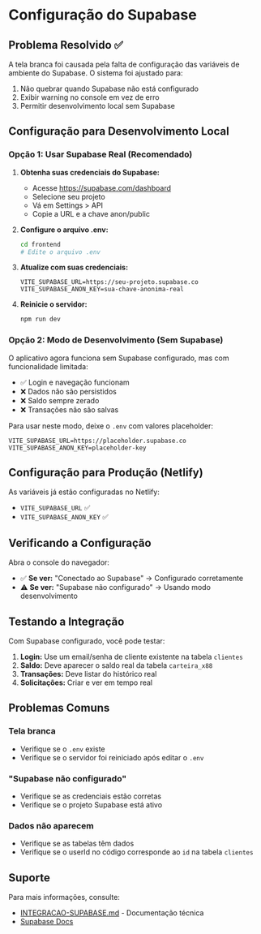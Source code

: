 # Configuração do Supabase

## Problema Resolvido ✅

A tela branca foi causada pela falta de configuração das variáveis de ambiente do Supabase. O sistema foi ajustado para:
1. Não quebrar quando Supabase não está configurado
2. Exibir warning no console em vez de erro
3. Permitir desenvolvimento local sem Supabase

## Configuração para Desenvolvimento Local

### Opção 1: Usar Supabase Real (Recomendado)

1. **Obtenha suas credenciais do Supabase:**
   - Acesse https://supabase.com/dashboard
   - Selecione seu projeto
   - Vá em Settings > API
   - Copie a URL e a chave anon/public

2. **Configure o arquivo .env:**
   ```bash
   cd frontend
   # Edite o arquivo .env
   ```

3. **Atualize com suas credenciais:**
   ```env
   VITE_SUPABASE_URL=https://seu-projeto.supabase.co
   VITE_SUPABASE_ANON_KEY=sua-chave-anonima-real
   ```

4. **Reinicie o servidor:**
   ```bash
   npm run dev
   ```

### Opção 2: Modo de Desenvolvimento (Sem Supabase)

O aplicativo agora funciona sem Supabase configurado, mas com funcionalidade limitada:
- ✅ Login e navegação funcionam
- ❌ Dados não são persistidos
- ❌ Saldo sempre zerado
- ❌ Transações não são salvas

Para usar neste modo, deixe o `.env` com valores placeholder:
```env
VITE_SUPABASE_URL=https://placeholder.supabase.co
VITE_SUPABASE_ANON_KEY=placeholder-key
```

## Configuração para Produção (Netlify)

As variáveis já estão configuradas no Netlify:
- `VITE_SUPABASE_URL` ✅
- `VITE_SUPABASE_ANON_KEY` ✅

## Verificando a Configuração

Abra o console do navegador:
- ✅ **Se ver:** "Conectado ao Supabase" → Configurado corretamente
- ⚠️ **Se ver:** "Supabase não configurado" → Usando modo desenvolvimento

## Testando a Integração

Com Supabase configurado, você pode testar:

1. **Login:** Use um email/senha de cliente existente na tabela `clientes`
2. **Saldo:** Deve aparecer o saldo real da tabela `carteira_x88`
3. **Transações:** Deve listar do histórico real
4. **Solicitações:** Criar e ver em tempo real

## Problemas Comuns

### Tela branca
- Verifique se o `.env` existe
- Verifique se o servidor foi reiniciado após editar o `.env`

### "Supabase não configurado"
- Verifique se as credenciais estão corretas
- Verifique se o projeto Supabase está ativo

### Dados não aparecem
- Verifique se as tabelas têm dados
- Verifique se o userId no código corresponde ao `id` na tabela `clientes`

## Suporte

Para mais informações, consulte:
- [INTEGRACAO-SUPABASE.md](./INTEGRACAO-SUPABASE.md) - Documentação técnica
- [Supabase Docs](https://supabase.com/docs)
